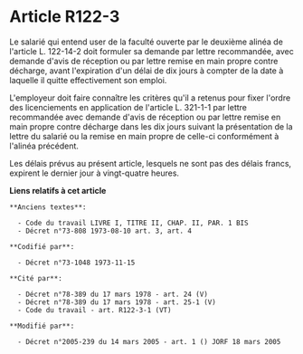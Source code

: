# Article R122-3

Le salarié qui entend user de la faculté ouverte par le deuxième alinéa de l'article L. 122-14-2 doit formuler sa demande par
lettre recommandée, avec demande d'avis de réception ou par lettre remise en main propre contre décharge, avant l'expiration
d'un délai de dix jours à compter de la date à laquelle il quitte effectivement son emploi.

L'employeur doit faire connaître les critères qu'il a retenus pour fixer l'ordre des licenciements en application de
l'article L. 321-1-1 par lettre recommandée avec demande d'avis de réception ou par lettre remise en main propre contre
décharge dans les dix jours suivant la présentation de la lettre du salarié ou la remise en main propre de celle-ci
conformément à l'alinéa précédent.

Les délais prévus au présent article, lesquels ne sont pas des délais francs, expirent le dernier jour à vingt-quatre heures.

**Liens relatifs à cet article**

	**Anciens textes**:

	  - Code du travail LIVRE I, TITRE II, CHAP. II, PAR. 1 BIS
	  - Décret n°73-808 1973-08-10 art. 3, art. 4

	**Codifié par**:

	  - Décret n°73-1048 1973-11-15

	**Cité par**:

	  - Décret n°78-389 du 17 mars 1978 - art. 24 (V)
	  - Décret n°78-389 du 17 mars 1978 - art. 25-1 (V)
	  - Code du travail - art. R122-3-1 (VT)

	**Modifié par**:

	  - Décret n°2005-239 du 14 mars 2005 - art. 1 () JORF 18 mars 2005
